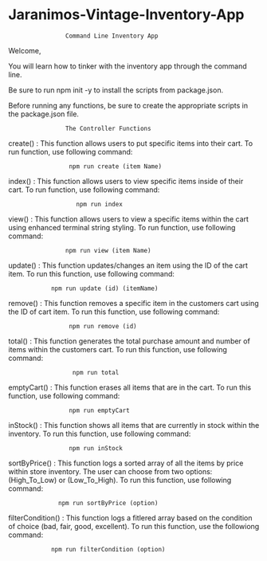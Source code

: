 # Jaranimos-Vintage-Inventory-App

                    Command Line Inventory App
Welcome,

You will learn how to tinker with the inventory app through the command line. 

Be sure to run npm init -y to install the scripts from package.json.

Before running any functions, be sure to create the appropriate scripts in the package.json file. 

                    The Controller Functions

create() : This function allows users to put specific items into their cart. To run function, use following command:

                     npm run create (item Name)

index() : This function allows users to view specific items inside of their cart. To run function, use following command:

                       npm run index

view() : This function allows users to view a specific items within the cart using enhanced terminal string styling. To run function, use following command: 

                    npm run view (item Name)

update() : This function updates/changes an item using the ID of the cart item. To run this function, use following command:

                npm run update (id) (itemName)

remove() : This function removes a specific item in the customers cart using the ID of cart item. To run this function, use following command:

                     npm run remove (id)

total() : This function generates the total purchase amount and number of items within the customers cart. To run this function, use following command:

                      npm run total 

emptyCart() : This function erases all items that are in the cart. To run this function, use following command:

                     npm run emptyCart

inStock() : This function shows all items that are currently in stock within the inventory. To run this function, use following command: 

                     npm run inStock

sortByPrice() : This function logs a sorted array of all the items by price within store inventory. The user can choose from two options:(High_To_Low) or  (Low_To_High). To run this function, use following command: 

                  npm run sortByPrice (option)

filterCondition() : This function logs a fitlered array based on the condition of choice (bad, fair, good, excellent). To run this function, use the followiong command:

                npm run filterCondition (option)
